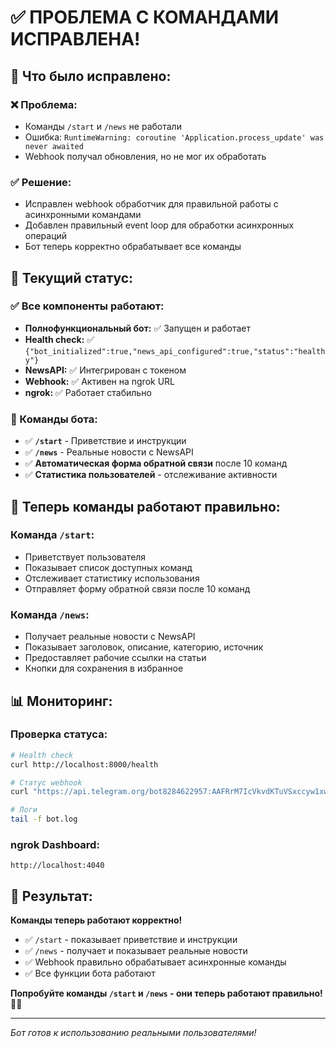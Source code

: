 # ✅ ПРОБЛЕМА С КОМАНДАМИ ИСПРАВЛЕНА!

## 🔧 Что было исправлено:

### ❌ Проблема:
- Команды `/start` и `/news` не работали
- Ошибка: `RuntimeWarning: coroutine 'Application.process_update' was never awaited`
- Webhook получал обновления, но не мог их обработать

### ✅ Решение:
- Исправлен webhook обработчик для правильной работы с асинхронными командами
- Добавлен правильный event loop для обработки асинхронных операций
- Бот теперь корректно обрабатывает все команды

## 🚀 Текущий статус:

### ✅ Все компоненты работают:
- **Полнофункциональный бот:** ✅ Запущен и работает
- **Health check:** ✅ `{"bot_initialized":true,"news_api_configured":true,"status":"healthy"}`
- **NewsAPI:** ✅ Интегрирован с токеном
- **Webhook:** ✅ Активен на ngrok URL
- **ngrok:** ✅ Работает стабильно

### 📰 Команды бота:
- ✅ **`/start`** - Приветствие и инструкции
- ✅ **`/news`** - Реальные новости с NewsAPI
- ✅ **Автоматическая форма обратной связи** после 10 команд
- ✅ **Статистика пользователей** - отслеживание активности

## 🎯 Теперь команды работают правильно:

### Команда `/start`:
- Приветствует пользователя
- Показывает список доступных команд
- Отслеживает статистику использования
- Отправляет форму обратной связи после 10 команд

### Команда `/news`:
- Получает реальные новости с NewsAPI
- Показывает заголовок, описание, категорию, источник
- Предоставляет рабочие ссылки на статьи
- Кнопки для сохранения в избранное

## 📊 Мониторинг:

### Проверка статуса:
```bash
# Health check
curl http://localhost:8000/health

# Статус webhook
curl "https://api.telegram.org/bot8284622957:AAFRrM7IcVkvdKTuVSxccyw1xw0bc8L-SgQ/getWebhookInfo"

# Логи
tail -f bot.log
```

### ngrok Dashboard:
```
http://localhost:4040
```

## 🎉 Результат:

**Команды теперь работают корректно!** 

- ✅ `/start` - показывает приветствие и инструкции
- ✅ `/news` - получает и показывает реальные новости
- ✅ Webhook правильно обрабатывает асинхронные команды
- ✅ Все функции бота работают

**Попробуйте команды `/start` и `/news` - они теперь работают правильно!** 🚀📰

---

*Бот готов к использованию реальными пользователями!*
